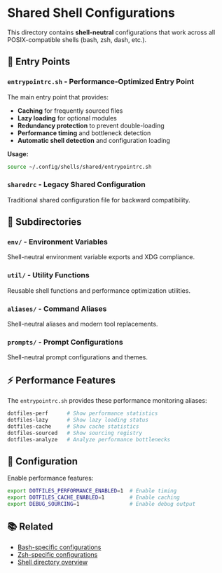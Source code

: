 # Shared Shell Configurations

This directory contains **shell-neutral** configurations that work across all POSIX-compatible shells (bash, zsh, dash, etc.).

## 🚀 **Entry Points**

### **`entrypointrc.sh`** - Performance-Optimized Entry Point
The main entry point that provides:
- **Caching** for frequently sourced files
- **Lazy loading** for optional modules  
- **Redundancy protection** to prevent double-loading
- **Performance timing** and bottleneck detection
- **Automatic shell detection** and configuration loading

**Usage:**
```bash
source ~/.config/shells/shared/entrypointrc.sh
```

### **`sharedrc`** - Legacy Shared Configuration
Traditional shared configuration file for backward compatibility.

## 📁 **Subdirectories**

### **`env/`** - Environment Variables
Shell-neutral environment variable exports and XDG compliance.

### **`util/`** - Utility Functions
Reusable shell functions and performance optimization utilities.

### **`aliases/`** - Command Aliases
Shell-neutral aliases and modern tool replacements.

### **`prompts/`** - Prompt Configurations
Shell-neutral prompt configurations and themes.

## ⚡ **Performance Features**

The `entrypointrc.sh` provides these performance monitoring aliases:
```bash
dotfiles-perf      # Show performance statistics
dotfiles-lazy      # Show lazy loading status  
dotfiles-cache     # Show cache statistics
dotfiles-sourced   # Show sourcing registry
dotfiles-analyze   # Analyze performance bottlenecks
```

## 🔧 **Configuration**

Enable performance features:
```bash
export DOTFILES_PERFORMANCE_ENABLED=1  # Enable timing
export DOTFILES_CACHE_ENABLED=1        # Enable caching
export DEBUG_SOURCING=1                # Enable debug output
```

## 📚 **Related**

- [Bash-specific configurations](../bash/)
- [Zsh-specific configurations](../zsh/)
- [Shell directory overview](../README.md)
